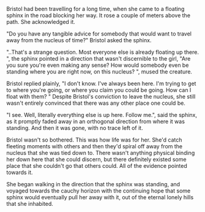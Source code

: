 Bristol had been travelling for a long time, when she came to a floating sphinx in the road blocking her way. It rose a couple of meters above the path. She acknowledged it.

"Do you have any tangible advice for somebody that would want to travel away from the nucleus of time?" Bristol asked the sphinx.

"..That's a strange question. Most everyone else is already floating up there. ", the sphinx pointed in a direction that wasn't discernible to the girl, "Are you sure you're even making any sense? How would somebody even be standing where you are right now, on this nucleus? ", mused the creature.

Bristol replied plainly, "I don't know. I've always been here. I'm trying to get to where you're going, or where you claim you could be going. How can I float with them? " Despite Bristol's conviction to leave the nucleus, she still wasn't entirely convinced that there was any other place one could be.

"I see. Well, literally everything else is up here. Follow me.", said the sphinx, as it promptly faded away in an orthogonal direction from where it was standing. And then it was gone, with no trace left of it.

Bristol wasn't so bothered. This was how life was for her. She'd catch fleeting moments with others and then they'd spiral off away from the nucleus that she was tied down to. There wasn't anything physical binding her down here that she could discern, but there definitely existed some place that she couldn't go that others could. All of the evidence pointed towards it.

She began walking in the direction that the sphinx was standing, and voyaged towards the cauchy horizon with the continuing hope that some sphinx would eventually pull her away with it, out of the eternal lonely hills that she inhabited. 